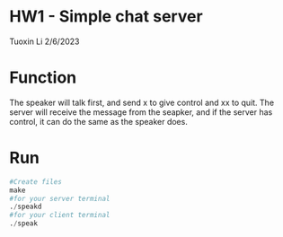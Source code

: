 # HW1 - Simple chat server
Tuoxin Li
2/6/2023

# Function
The speaker will talk first, and send x to give control and xx to quit.
The server will receive the message from the seapker, and if the server has control, it can do the same as the speaker does.

# Run
```python
#Create files
make
#for your server terminal
./speakd
#for your client terminal
./speak
```